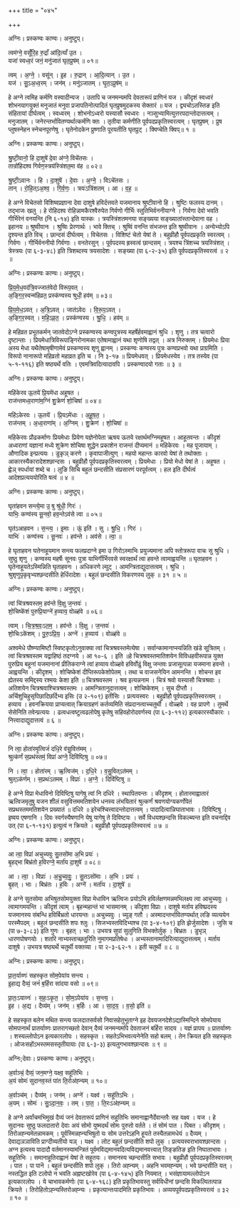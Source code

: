 +++
title = "०४५"

+++


अग्निः। प्रस्कण्वः काण्वः। अनुष्टुप्।

त्वम॑ग्ने॒ वसूँ॑रि॒ह रु॒द्राँ आ॑दि॒त्याँ उ॒त ।  
यजा॑ स्वध्व॒रं जनं॒ मनु॑जातं घृत॒प्रुष॑म् ॥ ०१॥

त्वम् । अ॒ग्ने॒ । वसू॑न् । इ॒ह । रु॒द्रान् । आ॒दि॒त्यान् । उ॒त ।  
यज॑ । सु॒ऽअ॒ध्व॒रम् । जन॑म् । मनु॑ऽजातम् । घृ॒त॒ऽप्रुष॑म् ॥

हे अग्ने त्वमिह कर्मणि वस्वादीन्यज । उतापि च जनमन्यमपि देवतारूपं प्राणिनं यज । कीदृशं स्वध्वरं शोभनयागयुक्तं मनुजातं मनुवा प्रजापतिनोत्पादितं घृतप्रुषमुदकस्य सेक्तारं ॥ यज । द्व्यचोऽतस्तिङ इति संहितायां दीर्घत्वम् । स्वध्वरम् । शोभनोऽध्वरो यस्यासौ स्वध्वरः । नञ्सुभ्यामित्युत्तरपदान्तोदात्तत्वम् । मनुजातम् । जनेरन्तर्भावितण्यर्थात्कर्मणि क्तः । तृतीया कर्मणीति पूर्वपदप्रकृतिस्वरत्वम् । घृतप्रुषम् । प्रुष प्लुषस्नेहन स्नेचनपूरणेषु । घृतेनोदकेन प्रुष्णाति पूरयतीति घृतप्रुट् । क्विप्चेति क्विप्॥ १ ॥

अग्निः। प्रस्कण्वः काण्वः। अनुष्टुप्।

श्रु॒ष्टी॒वानो॒ हि दा॒शुषे॑ दे॒वा अ॑ग्ने॒ विचे॑तसः ।  
तान्रो॑हिदश्व गिर्वण॒स्त्रय॑स्त्रिंशत॒मा व॑ह ॥ ०२॥

श्रु॒ष्टी॒ऽवानः । हि । दा॒शुषे॑ । दे॒वाः । अ॒ग्ने॒ । विऽचे॑तसः ।  
तान् । रो॒हि॒त्ऽअ॒श्व॒ । गि॒र्व॒णः॒ । त्रयः॑ऽत्रिंशतम् । आ । व॒ह॒ ॥

हे अग्ने विचेतसो विशिष्वप्रज्ञाना देवा दाशुषे हविर्दत्तवते यजमानाय श्रुष्टीवानो हि । श्रुष्टिः फलस्य दानम् । तद्भाजः खलु । हे रोहिदश्व रोहिन्नामकैरश्वैरुपेत गिर्वणो गीर्भिः स्तुतिभिर्वननीयाग्ने । गिर्वणा देवो भवति गीर्भिरेनं वनयन्ति (नि ६-१४) इति यास्कः । त्रयस्त्रिंशतमनया सङ्ख्यया सङ्ख्यातांस्तान्देवाना वह । इहानय ॥ श्रुष्वीवानः । श्रुष्विः प्रेरणार्थः । भावे क्तिच् । श्रुष्विं वनन्ति संभजन्त इति श्रुष्वीवानः । अन्येभ्योऽपि दृश्यन्त इति विच् । छान्दसं दीर्घत्वम् । विचेतसः । विशिष्टं चेतो येषां ते । बहुव्रीहौ पूर्वपदप्रकृति स्वरत्वम् । गिर्वणः । गीर्भिर्वननीयो गिर्वणाः । वनतेरसुन् । पूर्वपदस्य ह्रस्वत्वं छान्दसम् । त्रयश्च त्रिंशच्च त्रयस्त्रिंशत् । त्रेस्त्रयः (पा ६-३-४८) इति त्रिशब्दस्य त्रयसादेशः । सङ्ख्या (पा ६-२-३५) इति पूर्वपदप्रकृतिस्वरत्वं ॥ २ ॥

अग्निः। प्रस्कण्वः काण्वः। अनुष्टुप्।

प्रि॒य॒मे॒ध॒वद॑त्रि॒वज्जात॑वेदो विरूप॒वत् ।  
अ॒ङ्गि॒र॒स्वन्म॑हिव्रत॒ प्रस्क॑ण्वस्य श्रुधी॒ हव॑म् ॥ ०३॥

प्रि॒य॒मे॒ध॒ऽवत् । अ॒त्रि॒ऽवत् । जात॑ऽवेदः । वि॒रू॒प॒ऽवत् ।  
अ॒ङ्गि॒र॒स्वत् । म॒हि॒ऽव्र॒त॒ । प्रस्क॑ण्वस्य । श्रु॒धि॒ । हव॑म् ॥

हे महिव्रत प्रभूतकर्मन् जातवेदोऽग्ने प्रस्कण्वस्य कण्वपुत्रस्य महर्षेर्हवमाह्वानं श्रुधि । शृणु । तत्र चत्वारो दृष्टान्ताः । प्रियमेधात्रिविरूपाङ्गिरोनामका एतेषामाह्वानं यथा शृणोषि तद्वत् । अत्र निरुक्तम् । प्रियमेधः प्रिया अस्य मेधा यथैतेषामृषीणामेवं प्रस्कण्वस्य शृणु ह्वानम् । प्रस्कण्वः कण्वस्य पुत्रः कण्वप्रभवो यथा प्राग्रमिति । विरूपो नानारूपो महिव्रतो महाव्रत इति च । नि ३-१७ ॥ प्रियमेधवत् । प्रियमेधस्येव । तत्र तस्येव (पा ५-१-११६) इति षष्ठ्यर्थे वतिः । एवमत्रिवदित्यादावपि । प्रस्कण्वादयो गताः ॥ ३ ॥

अग्निः। प्रस्कण्वः काण्वः। अनुष्टुप्।

महि॑केरव ऊ॒तये॑ प्रि॒यमे॑धा अहूषत ।  
राज॑न्तमध्व॒राणा॑म॒ग्निं शु॒क्रेण॑ शो॒चिषा॑ ॥ ०४॥

महि॑ऽकेरवः । ऊ॒तये॑ । प्रि॒यऽमे॑धाः । अ॒हू॒ष॒त॒ ।  
राज॑न्तम् । अ॒ध्व॒राणा॑म् । अ॒ग्निम् । शु॒क्रेण॑ । शो॒चिषा॑ ॥

महिकेरवः प्रौढकर्माणः प्रियमेधाः प्रियेण यज्ञेनोपेता ऋषय ऊतये रक्षार्थमग्निमहूषत । आहूतवन्तः । कीदृशं अध्वराणां यज्ञानां मध्ये शुक्रेण शोचिषा शुद्धेन प्रकाशेन राजन्तं दीप्यमानं ॥ महिकेरवः । मह पूजायाम् । औणादिक इन्प्रत्ययः । डुकृञ् करणे । कृवापाजीत्युण् । महयो महान्तः कारवो येषां ते तथोक्ताः । आकारस्यैकारादेशश्छान्दसः । बहुव्रीहौ पूर्वपदप्रकृतिस्वरत्वम् । प्रियमेधाः । प्रियो मेधो येषां ते । अहूषत । ह्वेञ् स्पर्धायां शब्दे च । लुङि सिचि बहुलं छन्दसीति संप्रसारणं परपूर्वत्वम् । हल इति दीर्घत्वं आदेशप्रत्यययोरिति षत्वं ॥ ४ ॥

अग्निः। प्रस्कण्वः काण्वः। अनुष्टुप्।

घृता॑हवन सन्त्ये॒मा उ॒ षु श्रु॑धी॒ गिरः॑ ।  
याभिः॒ कण्व॑स्य सू॒नवो॒ हव॒न्तेऽव॑से त्वा ॥ ०५॥

घृत॑ऽआहवन । स॒न्त्य॒ । इ॒माः । ऊं॒ इति॑ । सु । श्रु॒धि॒ । गिरः॑ ।  
याभिः॑ । कण्व॑स्य । सू॒नवः॑ । हव॑न्ते । अव॑से । त्वा॒ ॥

हे घृताहवन घतेनाहूयमान सन्त्य फलप्रदाग्ने इमा उ गिरोऽस्माभिः प्रयुज्यमाना अपि स्तोत्ररूपा वाचः सु श्रुधि । सुष्ठु शृणु । कण्वस्य महर्षेः सूनवः पुत्रा याभिर्गीर्भिरवसे स्वरक्षार्थं त्वा हवन्ते त्वामाह्वयन्ति ॥ घृताहवन । घृतेनाहूयतेऽस्मिन्निति घृताहवनः । अधिकरणे ल्युट् । आमन्त्रिताद्युदात्तत्वम् । श्रुधि । श्रुशृणुपृकृवृभ्यश्छन्दसीति हेर्धिरादेशः । बहुलं छन्दसीति विकरणस्य लुक् ॥ ३१ ॥ ५ ॥

अग्निः। प्रस्कण्वः काण्वः। अनुष्टुप्।

त्वां चि॑त्रश्रवस्तम॒ हव॑न्ते वि॒क्षु ज॒न्तवः॑ ।  
शो॒चिष्के॑शं पुरुप्रि॒याग्ने॑ ह॒व्याय॒ वोळ्ह॑वे ॥ ०६॥

त्वाम् । चि॒त्र॒श्र॒वः॒ऽत॒म॒ । हव॑न्ते । वि॒क्षु । ज॒न्तवः॑ ।  
शो॒चिःऽके॑शम् । पु॒रु॒ऽप्रि॒य॒ । अग्ने॑ । ह॒व्याय॑ । वोळ्ह॑वे ॥

अश्वमेधे पौष्ण्यामिष्टौ स्विष्टकृतोऽनुवाक्या त्वां चित्रश्रवस्तमेत्येषा । सर्वान्कामानाप्स्यन्निति खंडे सूत्रितम् । त्वां चित्रश्रवस्तम यद्वाहिष्ठं तदग्नये । आ १०-६ । इति ॥हे चित्रश्रवस्तमातिशयेन विविधहवीरूपान्न युक्त पुरुप्रिय बहूनां यजमानानां प्रीतिकराग्ने त्वां हव्याय वोळ्हवे हविर्वोढुं विक्षु जन्तवः प्रजासूत्पन्ना यजमाना हवन्ते । आह्वयन्ति । कीदृशम् । शोचिष्केशं दीप्तिरूपकेशोपेतम् । तथा च वाजसनेयिन आमनन्ति । शोचन्त इव ह्येतस्य समिद्दस्य रश्मयः केशा इति ॥ चित्रश्रवस्तम । श्रव इत्यन्ननाम । चित्रं श्रवो यस्यासौ चित्रश्रवाः । अतिशयेन चित्रश्रवाश्चित्रश्रवस्तमः । आमन्त्रितानुदात्तत्वम् । शोचिष्केशम् । सुच दीप्तौ । अर्चिशुचिहुसृपिछादिछर्दिभ्य इसिः (उ २-१०९) इतीसिः । प्रत्ययस्वरः । बहुव्रीहौ पूर्वपदप्रकृतिस्वरत्वम् । हव्याय । हवनक्रियया प्राप्यत्वात् क्रियाग्रहणं कर्तव्यमिति संप्रदानत्वाच्चतुर्थी । वोळ्हवे । वह प्रापणे । तुमर्थे सेसेनिति तवेन्प्रत्ययः । ढत्वधत्वष्टुत्वढलोपेषु कृतेषु सहिवहोरोदवर्णस्य (पा ६-३-११२) इत्यकारस्यौकारः । नित्त्वादाद्युदात्तत्वं ॥ ६ ॥

अग्निः। प्रस्कण्वः काण्वः। अनुष्टुप्।

नि त्वा॒ होता॑रमृ॒त्विजं॑ दधि॒रे व॑सु॒वित्त॑मम् ।  
श्रुत्क॑र्णं स॒प्रथ॑स्तमं॒ विप्रा॑ अग्ने॒ दिवि॑ष्टिषु ॥ ०७॥

नि । त्वा॒ । होता॑रम् । ऋ॒त्विज॑म् । द॒धि॒रे । व॒सु॒वित्ऽत॑मम् ।  
श्रुत्ऽक॑र्णम् । स॒प्रथः॑ऽतमम् । विप्राः॑ । अ॒ग्ने॒ । दिवि॑ष्टिषु ॥

हे अग्ने विप्रा मेधाविनो दिविष्टिषु यागेषु त्वां नि दधिरे । स्थापितवन्तः । कीदृशम् । होतारमाह्वातारं ऋत्विजमृतुषु यजन शीलं वसुवित्तममतिशयेन धनस्य लंभयितारं श्रुत्कर्णं श्रवणयोग्यकर्णोपेतं सप्रथस्तममतिशयेन प्रख्यातं ॥ दधिरे ॥ इरेचश्चित्त्वादन्तोदात्तत्वम् । पादादित्वान्निघाताभावः । दिविष्टिषु । इष्वय एषणानि । दिवः स्वर्गस्यैषणानि येषु यागेषु ते दिविष्टयः । सर्वे विधयश्छन्दसि विकल्ब्यन्त इति वचनाद्दिव उत् (पा ६-१-१३१) इत्युत्वं न क्रियते । बहुव्रीहौ पूर्वपदप्रकृतिस्वरत्वं ॥ ७ ॥

अग्निः। प्रस्कण्वः काण्वः। अनुष्टुप्।

आ त्वा॒ विप्रा॑ अचुच्यवुः सु॒तसो॑मा अ॒भि प्रयः॑ ।  
बृ॒हद्भा बिभ्र॑तो ह॒विरग्ने॒ मर्ता॑य दा॒शुषे॑ ॥ ०८॥

आ । त्वा॒ । विप्राः॑ । अ॒चु॒च्य॒वुः॒ । सु॒तऽसो॑माः । अ॒भि । प्रयः॑ ।  
बृ॒हत् । भाः । बिभ्र॑तः । ह॒विः । अग्ने॑ । मर्ता॑य । दा॒शुषे॑ ॥

हे अग्ने सुतसोमा अभिषुतसोमयुक्ता विप्रा मेधाविन ऋत्विजः प्रयोऽभि हविर्लक्षणमन्नमभिलक्ष्य त्वा आचुच्यवुः । त्वामागमयन्ति । कीदृशं त्वाम् । बृहन्महान्तं भा भासमानम् । कीदृशा विप्राः । दाशुषे मर्ताय हविष्प्रदस्य यजमानस्य संबन्धि हविर्बिभ्रतो धारयन्तः ॥ अचुच्यवुः । च्युङ् गतौ । अस्मादन्तर्भावितण्यर्थात् लङि व्यत्ययेन परस्मैपदम् । बहुलं छन्दसीति शपः श्लुः । सिजभ्यस्तविदिभ्यश्च (पा ३-४-१०९) इति झेर्जुसादेशः । जुसि च (पा ७-३-८३) इति गुणः । बृहत् । भाः । उभयत्र सुपां सुलुगिति विभक्तेर्लुक् । बिभ्रतः । डुभृञ् धारणपोषणयोः । शतरि नाभ्यस्ताच्छतुरिति नुमागमप्रतिषेधः । अभ्यस्तानामादिरित्याद्युदात्तत्वम् । मर्ताय दाशुषे । उभयत्र षष्ठ्यर्थे चतुर्थी वक्तव्या । पा २-३-६२-१ । इती चतुर्थी ॥ ८ ॥

अग्निः। प्रस्कण्वः काण्वः। अनुष्टुप्।

प्रा॒त॒र्याव्णः॑ सहस्कृत सोम॒पेया॑य सन्त्य ।  
इ॒हाद्य दैव्यं॒ जनं॑ ब॒र्हिरा सा॑दया वसो ॥ ०९॥

प्रा॒तः॒ऽयाव्नः॑ । स॒हः॒ऽकृ॒त॒ । सो॒म॒ऽपेया॑य । स॒न्त्य॒ ।  
इ॒ह । अ॒द्य । दैव्य॑म् । जन॑म् । ब॒र्हिः । आ । सा॒द॒य॒ । व॒सो॒ इति॑ ॥

हे सहस्कृत बलेन मथित सन्त्य फलदातसर्वसो निवासहेतुभूताग्ने इह देवयजनदेशेऽद्यास्मिन्दिने सोमपेयाय सोमपानार्थं प्रातर्याव्णः प्रातरागच्छतो देवान् दैव्यं जनमन्यमपि देवताजनं बर्हिरा सादय । यज्ञं प्रापय ॥ प्रातर्याव्णः । शस्यल्लोपोऽन इत्यकारलोपः । सहस्कृत । सहतेऽभिभवत्यनेनेति सहो बलम् । तेन क्रियत इति सहस्कृतः । ओजःसहोंऽभस्तमसस्तृतीयायाः (पा ६-३-३) इत्यलुगभावश्छान्दसः ॥ ९ ॥

अग्निः;देवाः। प्रस्कण्वः काण्वः। अनुष्टुप्।

अ॒र्वाञ्चं॒ दैव्यं॒ जन॒मग्ने॒ यक्ष्व॒ सहू॑तिभिः ।  
अ॒यं सोमः॑ सुदानव॒स्तं पा॑त ति॒रोअ॑ह्न्यम् ॥ १०॥

अ॒र्वाञ्च॑म् । दैव्य॑म् । जन॑म् । अग्ने॑ । यक्ष्व॑ । सहू॑तिऽभिः ।  
अ॒यम् । सोमः॑ । सु॒ऽदा॒न॒वः॒ । तम् । पा॒त॒ । ति॒रःऽअ॑ह्न्यम् ॥

हे अग्ने अर्वांचमभिमुखं दैव्यं जनं देवतारूपं प्राणिनं सहूतिभिः समानाह्वानैर्देवान्तरैः सह यक्ष्व । यज । हे सुदानवः सुष्ठु फलदातारो देवाः अयं सोमो युष्मदर्थं सोमः पुरुतो वर्तते । तं सोमं पात । पिबत । कीदृशम् । तिरोअह्न्यमेतन्नामकम् । पूर्वस्मिन्नह्न्यभिषुतो यः सोम उत्तरेऽहनि हूयते तस्यैतन्नामधेयं ॥ दैव्यम् । देवाद्यञञाविति प्राग्दीव्यतीयो यञ् । यक्ष्व । लोट बहुलं छन्दसीति शपो लुक् । प्रत्ययस्वराभावश्छान्दसः । अग्न इत्यस्य पादादौ वर्तमानस्यामन्त्रितं पूर्वमविद्यमानवदित्यविद्यमानवत्त्वात् तिङ्ङतिङ इति निघाताभावः । सहूतिभिः । समानाहूतिराह्वानं येषां ते सहूतयः । समानस्य च्छन्दसीति सभावः । बहुव्रीहौ पूर्वपदप्रकृतिस्वरत्वम् । पात । पा पानॆ । बहुलं छन्दसीति शपो लुक् । तिरो अह्न्यम् । अहनि भवमह्न्यम् । भवे छन्दसीति यत् । नस्तद्धित इति टलोपो न भवति अह्नष्टखोरेव (पा ६-४-१४५) इति नियमात् । भसंज्ञायामल्लोपोऽन इत्यकारलोपः । ये चाभावकर्मणोः (पा ६-४-१६८) इति प्रकृतिभावस्तु सर्वविधीनां छन्दसि विकल्पितत्पान्न क्रियते । तिरोहितोऽह्न्यस्तिरोअह्न्यः । प्रकृत्यान्तःपादमिति प्रकृतिभावः । अव्ययपूर्वपदप्रकृतिस्वरत्वं ॥ ३२ ॥ १० ॥
